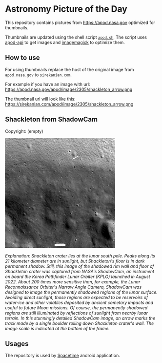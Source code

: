 # Astronomy Picture of the Day

This repository contains pictures from https://apod.nasa.gov optimized for thumbnails.

Thumbnails are updated using the shell script [`apod.sh`](apod.sh). The script
uses [apod-api](https://github.com/nasa/apod-api) to get images and [imagemagick](https://imagemagick.org) to
optimize them.

## How to use

For using thumbnails replace the host of the original image from `apod.nasa.gov` to `sirekanian.com`.

For example if you have an image with url:<br>
https://apod.nasa.gov/apod/image/2305/shackleton_arrow.png

The thumbnail url will look like this:<br>
https://sirekanian.com/apod/image/2305/shackleton_arrow.png

## Shackleton from ShadowCam

Copyright: (empty)

[![the picture of the day][1]][2]

_Explanation: Shackleton crater lies at the lunar south pole. Peaks along its 21 kilometer diameter are in sunlight, but Shackleton's floor is in dark permanent shadow. Still, this image of the shadowed rim wall and floor of Shackleton crater was captured from NASA's ShadowCam, an instrument on board the Korea Pathfinder Lunar Orbiter (KPLO) launched in August 2022. About 200 times more sensitive than, for example, the Lunar Reconnaissance Orbiter's Narrow Angle Camera, ShadowCam was designed to image the permanently shadowed regions of the lunar surface. Avoiding direct sunlight, those regions are expected to be reservoirs of water-ice and other volatiles deposited by ancient cometary impacts and useful to future Moon missions. Of course, the permanently shadowed regions are still illuminated by reflections of sunlight from nearby lunar terrain. In this stunningly detailed ShadowCam image, an arrow marks the track made by a single boulder rolling down Shackleton crater's wall. The image scale is indicated at the bottom of the frame._

## Usages

The repository is used by [Spacetime][3] android application.

[1]: image/2305/shackleton_arrow.png

[2]: https://apod.nasa.gov/apod/image/2305/shackleton_arrow.png

[3]: https://github.com/sirekanian/spacetime
